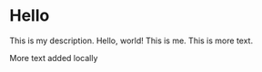 # Hello

This is my description. Hello, world! This is me. This is more text.

More text added locally
